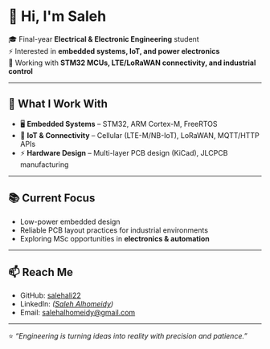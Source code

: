 # 👋 Hi, I'm Saleh  

🎓 Final-year **Electrical & Electronic Engineering** student  
⚡ Interested in **embedded systems, IoT, and power electronics**  
📡 Working with **STM32 MCUs, LTE/LoRaWAN connectivity, and industrial control**  

---

## 🔧 What I Work With
- 🖥️ **Embedded Systems** – STM32, ARM Cortex-M, FreeRTOS  
- 📡 **IoT & Connectivity** – Cellular (LTE-M/NB-IoT), LoRaWAN, MQTT/HTTP APIs  
- ⚡ **Hardware Design** – Multi-layer PCB design (KiCad), JLCPCB manufacturing  

---

## 📚 Current Focus
- Low-power embedded design  
- Reliable PCB layout practices for industrial environments  
- Exploring MSc opportunities in **electronics & automation**  

---

## 📫 Reach Me
- GitHub: [salehali22](https://github.com/salehali22)  
- LinkedIn: *([Saleh Alhomeidy](https://www.linkedin.com/in/saleh-al-homeidy/))*
- Email: salehalhomeidy@gmail.com

---

⭐ *“Engineering is turning ideas into reality with precision and patience.”*

<!---
salehali22/salehali22 is a ✨ special ✨ repository because its `README.md` (this file) appears on your GitHub profile.
You can click the Preview link to take a look at your changes.
--->
